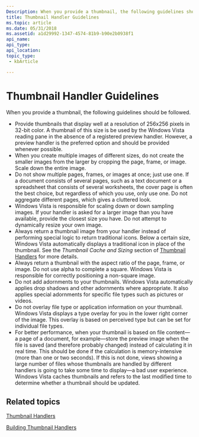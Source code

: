 ```yaml
---
Description: When you provide a thumbnail, the following guidelines should be followed.
title: Thumbnail Handler Guidelines
ms.topic: article
ms.date: 05/31/2018
ms.assetid: a1d29992-1347-4574-81b9-b90e2b0938f1
api_name: 
api_type: 
api_location: 
topic_type: 
 - kbArticle

---
```


# Thumbnail Handler Guidelines

When you provide a thumbnail, the following guidelines should be followed.

-   Provide thumbnails that display well at a resolution of 256x256 pixels in 32-bit color. A thumbnail of this size is be used by the Windows Vista reading pane in the absence of a registered preview handler. However, a preview handler is the preferred option and should be provided whenever possible.
-   When you create multiple images of different sizes, do not create the smaller images from the larger by cropping the page, frame, or image. Scale down the entire image.
-   Do not show multiple pages, frames, or images at once; just use one. If a document consists of several pages, such as a text document or a spreadsheet that consists of several worksheets, the cover page is often the best choice, but regardless of which you use, only use one. Do not aggregate different pages, which gives a cluttered look.
-   Windows Vista is responsible for scaling down or down sampling images. If your handler is asked for a larger image than you have available, provide the closest size you have. Do not attempt to dynamically resize your own image.
-   Always return a thumbnail image from your handler instead of performing special logic to return traditional icons. Below a certain size, Windows Vista automatically displays a traditional icon in place of the thumbnail. See the *Thumbnail Cache and Sizing* section of [Thumbnail Handlers](thumbnail-providers.md) for more details.
-   Always return a thumbnail with the aspect ratio of the page, frame, or image. Do not use alpha to complete a square. Windows Vista is responsible for correctly positioning a non-square image.
-   Do not add adornments to your thumbnails. Windows Vista automatically applies drop shadows and other adornments where appropriate. It also applies special adornments for specific file types such as pictures or videos.
-   Do not overlay file type or application information on your thumbnail. Windows Vista displays a type overlay for you in the lower right corner of the image. This overlay is based on perceived type but can be set for individual file types.
-   For better performance, when your thumbnail is based on file content—a page of a document, for example—store the preview image when the file is saved (and therefore probably changed) instead of calculating it in real time. This should be done if the calculation is memory-intensive (more than one or two seconds). If this is not done, views showing a large number of files whose thumbnails are handled by different handlers is going to take some time to display—a bad user experience. Windows Vista caches thumbnails and refers to the last modified time to determine whether a thumbnail should be updated.

## Related topics

<dl> <dt>

[Thumbnail Handlers](thumbnail-providers.md)
</dt> <dt>

[Building Thumbnail Handlers](building-thumbnail-providers.md)
</dt> </dl>

 

 



